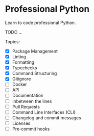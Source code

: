 
# Professional Python

Learn to code professional Python.

TODO ...

Topics:

- [x] Package Management
- [x] Linting
- [x] Formatting
- [x] Typechecks
- [x] Command Structuring
- [x] Gitignore
- [ ] Docker
- [ ] API
- [ ] Documentation
- [ ] Inbetween the lines
- [ ] Pull Requests
- [ ] Command Line Interfaces (CLI)
- [ ] Changelog and commit messages
- [ ] Licenses
- [ ] Pre-commit hooks
